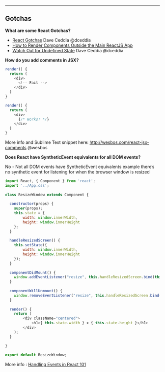 
---
Gotchas
---

**What are some React Gotchas?**

* [React Gotchas](https://daveceddia.com/react-gotchas) Dave Ceddia @dceddia
* [How to Render Components Outside the Main ReactJS App](https://blog.komand.com/how-to-render-components-outside-the-main-react-app)
* [Watch Out for Undefined State](https://daveceddia.com/watch-out-for-undefined-state) Dave Ceddia @dceddia

**How do you add comments in JSX?**

```javascript
render() {
  return (
    <div>
      <!-- Fail -->
    </div>
  )
}

render() {
  return (
    <div>
      {/* Works! */}
    </div>
  )
}

```
More info and Sublime Text snippet here: http://wesbos.com/react-jsx-comments @wesbos


**Does React have SyntheticEvent equivalents for all DOM events?**

No - Not all DOM events have SyntheticEvent equivalents example there’s no synthetic event for listening for when the browser window is resized

```javascript
import React, { Component } from 'react';
import '../App.css';
 
class ResizeWindow extends Component {
 
  constructor(props) {
    super(props);
    this.state = {
        width: window.innerWidth,
        height: window.innerHeight
    };
  }
 
  handleResizedScreen() {
    this.setState({
        width: window.innerWidth,
        height: window.innerHeight
    });
  }
 
  componentDidMount() {
    window.addEventListener("resize", this.handleResizedScreen.bind(this));
  }
 
  componentWillUnmount() {
    window.removeEventListener("resize", this.handleResizedScreen.bind(this));
  }
 
  render() {
    return (
        <div className="centered">
            <h1>{ this.state.width } x { this.state.height }</h1>
        </div>
    );
  }
 
}
 
export default ResizeWindow;
```

More info : [Handling Events in React 101](https://appendto.com/2017/01/react-events-101)
